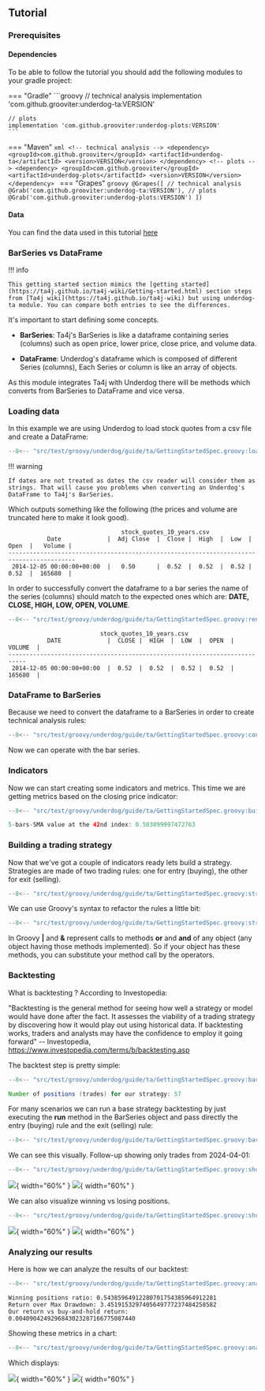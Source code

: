 ## Tutorial

### Prerequisites

#### Dependencies

To be able to follow the tutorial you should add the following modules to your gradle project:

=== "Gradle"
    ```groovy
    // technical analysis
    implementation 'com.github.grooviter:underdog-ta:VERSION'

    // plots
    implementation 'com.github.grooviter:underdog-plots:VERSION'
    ```
=== "Maven"
    ```xml
    <!-- technical analysis -->
    <dependency>
        <groupId>com.github.grooviter</groupId>
        <artifactId>underdog-ta</artifactId>
        <version>VERSION</version>
    </dependency>
    <!-- plots -->
    <dependency>
        <groupId>com.github.grooviter</groupId>
        <artifactId>underdog-plots</artifactId>
        <version>VERSION</version>
    </dependency>
    ```
=== "Grapes"
    ```groovy
    @Grapes([
        // technical analysis
        @Grab('com.github.grooviter:underdog-ta:VERSION'),
        // plots
        @Grab('com.github.grooviter:underdog-plots:VERSION')
    ])
    ```

#### Data

You can find the data used in this tutorial [here](https://github.com/grooviter/underdog/blob/main/docs/guide/src/test/resources/data/ta/stock_quotes_10_years.csv)

### BarSeries vs DataFrame

!!! info

    This getting started section mimics the [getting started](https://ta4j.github.io/ta4j-wiki/Getting-started.html) section steps from [Ta4j wiki](https://ta4j.github.io/ta4j-wiki) but using underdog-ta module. You can compare both entries to see the differences.

It's important to start defining some concepts.

- **BarSeries**: Ta4j's BarSeries is like a dataframe containing series (columns) such as open price, lower price, close price, and volume data.

- **DataFrame**: Underdog's dataframe which is composed of different Series (columns), Each Series or column is like an array of objects.

As this module integrates Ta4j with Underdog there will be methods which converts from BarSeries to DataFrame and vice versa.

### Loading data

In this example we are using Underdog to load stock quotes from a csv file and create a DataFrame:

```groovy title="stock quotes from csv"
--8<-- "src/test/groovy/underdog/guide/ta/GettingStartedSpec.groovy:loading_data"
```

!!! warning

    If dates are not treated as dates the csv reader will consider them as strings. That will cause you problems when converting an Underdog's DataFrame to Ta4j's BarSeries.

Which outputs something like the following (the prices and volume are truncated here to make it look good).

```shell title="output"
                                stock_quotes_10_years.csv
           Date             |  Adj Close  |  Close |  High  |  Low  |  Open  |   Volume |
-----------------------------------------------------------------------------------------
 2014-12-05 00:00:00+00:00  |   0.50      |  0.52  |  0.52  |  0.52 |  0.52  |  165680  |
```

In order to successfully convert the dataframe to a bar series the name of the series (columns) should match to the expected ones which are: **DATE, CLOSE, HIGH, LOW, OPEN, VOLUME**.

```groovy title="renaming"
--8<-- "src/test/groovy/underdog/guide/ta/GettingStartedSpec.groovy:renaming_cols"
```


```shell title="output"
                          stock_quotes_10_years.csv
           DATE             |  CLOSE |  HIGH  |  LOW  |  OPEN  |  VOLUME  |
---------------------------------------------------------------------------
 2014-12-05 00:00:00+00:00  |  0.52  |  0.52  |  0.52 |  0.52  |  165680  |
```

### DataFrame to BarSeries

Because we need to convert the dataframe to a BarSeries in order to create technical analysis rules:

```groovy title="to bar series"
--8<-- "src/test/groovy/underdog/guide/ta/GettingStartedSpec.groovy:convert_to_bar_series"
```

Now we can operate with the bar series.

### Indicators

Now we can start creating some indicators and metrics. This time we are getting metrics based on the closing price indicator:

```groovy title="indicators"
--8<-- "src/test/groovy/underdog/guide/ta/GettingStartedSpec.groovy:building_indicators"
```

```groovy title="output"
5-bars-SMA value at the 42nd index: 0.503899997472763
```

### Building a trading strategy

Now that we've got a couple of indicators ready lets build a strategy. Strategies are made of two trading rules: one for entry (buying), the other for exit (selling).

```groovy title="strategy base"
--8<-- "src/test/groovy/underdog/guide/ta/GettingStartedSpec.groovy:strategy_base"
```

We can use Groovy's syntax to refactor the rules a little bit:

```groovy title="strategy using operators"
--8<-- "src/test/groovy/underdog/guide/ta/GettingStartedSpec.groovy:strategy_or"
```

In Groovy **|** and **&** represent calls to methods **or** and **and** of any object (any object having those methods implemented). So if your object has these methods, you can substitute your method call by the operators.

### Backtesting

What is backtesting ? According to Investopedia:

"Backtesting is the general method for seeing how well a strategy or model would have done after the fact. It assesses the viability of a trading strategy by discovering how it would play out using historical data. If backtesting works, traders and analysts may have the confidence to employ it going forward"
-- Investopedia, https://www.investopedia.com/terms/b/backtesting.asp

The backtest step is pretty simple:

```groovy title="backtesting"
--8<-- "src/test/groovy/underdog/guide/ta/GettingStartedSpec.groovy:backtesting_base"
```

```groovy title="output"
Number of positions (trades) for our strategy: 57
```

For many scenarios we can run a base strategy backtesting by just executing the **run** method in the BarSeries object and pass directly the entry (buying) rule and the exit (selling) rule:

```groovy title="backtesting"
--8<-- "src/test/groovy/underdog/guide/ta/GettingStartedSpec.groovy:backtesting_extension"
```

We can see this visually. Follow-up showing only trades from 2024-04-01:

```groovy title="plotting trades"
--8<-- "src/test/groovy/underdog/guide/ta/GettingStartedSpec.groovy:show_trades"
```

![](images/getting_started_trades.png#only-light){ width="60%" }
![](images/getting_started_trades_dark.png#only-dark){ width="60%" }

We can also visualize winning vs losing positions.

```groovy title="winning vs losing"
--8<-- "src/test/groovy/underdog/guide/ta/GettingStartedSpec.groovy:show_positions"
```

![](images/getting_started_winners.png#only-light){ width="60%" }
![](images/getting_started_winners_dark.png#only-dark){ width="60%" }

### Analyzing our results

Here is how we can analyze the results of our backtest:

```groovy title="analysis"
--8<-- "src/test/groovy/underdog/guide/ta/GettingStartedSpec.groovy:analysis_base"
```

```shell title="output"
Winning positions ratio: 0.54385964912280701754385964912281
Return over Max Drawdown: 3.4519153297405649777237484258582
Our return vs buy-and-hold return: 0.0040904249296843023287166775087440
```

Showing these metrics in a chart:

```groovy title="radar"
--8<-- "src/test/groovy/underdog/guide/ta/GettingStartedSpec.groovy:analysis_radar"
```

Which displays:

![](images/getting_started_radar.png#only-light){ width="60%" }
![](images/getting_started_radar_dark.png#only-dark){ width="60%" }
